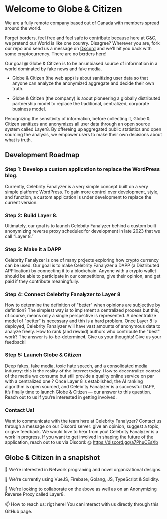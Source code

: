 # Welcome to Globe & Citizen

We are a fully remote company based out of Canada with members spread around the world.

Forget borders, feel free and feel safe to contribute because here at G&C, we pretend our World is like one country. Disagree? Wherever you are, fork our repo and send us a message on [Discord](https://discord.gg/kBpdUbkNQU) and we'll hit you back with some cryptocurrency. There are no borders here!

Our goal @ Globe & Citizen is to be an unbiased source of information in a world dominated by fake news and fake media.

* Globe & Citizen (the web app) is about sanitizing user data so that anyone can analyze the anonymized aggregate and decide their own truth. 

* Globe & Citizen (the company) is about pioneering a globally distributed partnership model to replace the traditional, centralized, corporate business model.

Recognizing the sensitivity of information, before collecting it, Globe & Citizen sanitizes and anonymizes all user data through an open source system called Layer8. By offereing up aggregated public statistics and open sourcing the analysis, we empower users to make their own decisions about what is truth. 



## Development Roadmap

### Step 1: Develop a custom application to replace the WordPress blog.
Currently, Celebrity Fanalyzer is a very simple concept built on a very simple platform: WordPress. To gain more control over development, style, and function, a custom application is under development to replace the current version.

### Step 2: Build Layer 8.
Ultimately, our goal is to launch Celebrity Fanalyzer behind a custom built anonymizing reverse proxy scheduled for development in late 2023 that we call “Layer 8.”

### Step 3: Make it a DAPP
Celebrity Fanalyzer is one of many projects exploring how crypto currency can be used. Our goal is to make Celebrity Fanalyzer a DAPP (a Distributed APPlication) by connecting it to a blockchain. Anyone with a crypto wallet should be able to participate in our competitions, give their opinion, and get paid if they contribute meaningfully.

### Step 4: Connect Celebrity Fanalyzer to Layer 8
How to determine the definition of "better" when opinions are subjective by definition? The simplest way is to implement a centralized process but this, of course, means only a single perspective is represented. A decentralize model of "better" is necessary and this is a hard problem. Once Layer 8 is deployed, Celebrity Fanalyzer will have vast amounts of anonymous data to analyze freely. How to rank (and reward) authors who contribute the "best" work? The answer is to-be-determined. Give us your thoughts! Give us your feedback!

### Step 5: Launch Globe & Citizen
Deep fakes, fake media, toxic hate speech, and a consolidated media industry: this is the reality of the internet today. How to decentralize control of the media we consume but still provide a quality online service on par with a centralized one ? Once Layer 8 is established, the AI ranking algorithm is open sourced, and Celebrity Fanalyzer is a successful DAPP, it’s finally time to launch Globe & Citizen — our answer to this question. Reach out to us if you’re interested in getting involved.

### Contact Us!
Want to communicate with the team here at Celebrity Fanalyzer? Contact us through a message on our Discord server: give an opinion, suggest a topic, or give feedback. We would love to hear from you! Celebrity Fanalyzer is a work in progress. If you want to get involved in shaping the future of the application, reach out to us via Discord: @ https://discord.gg/a7PhuCEsXb


## Globe & Citizen in a snaptshot
👀 We're interested in Network programing and novel organizational designs.

🌱 We're currently using VueJS, Firebase, Golang, JS, TypeScript & Solidity.

💞️ We're looking to collaborate on the above as well as on an Anonymizing Reverse Proxy called Layer8.

📫 How to reach us: rigt here! You can interact with us directly through this GitHub page.

